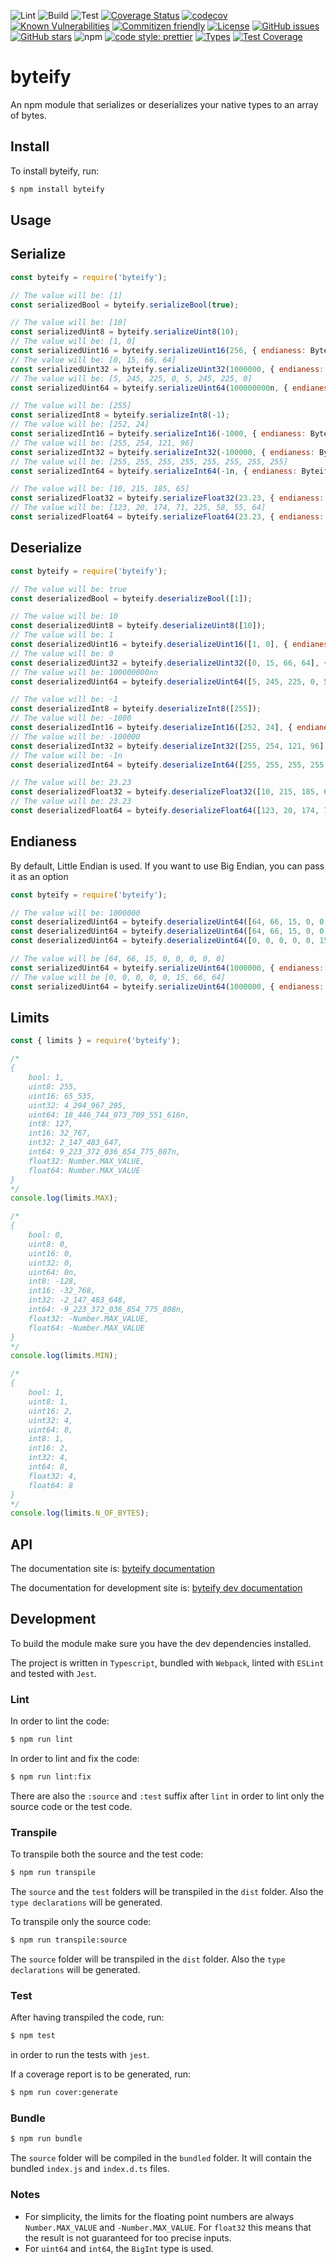 ![Lint](https://github.com/euberdeveloper/byteify/workflows/Lint/badge.svg)
![Build](https://github.com/euberdeveloper/byteify/workflows/Build/badge.svg)
![Test](https://github.com/euberdeveloper/byteify/workflows/Test/badge.svg)
[![Coverage Status](https://coveralls.io/repos/github/euberdeveloper/byteify/badge.svg?branch=main)](https://coveralls.io/github/euberdeveloper/byteify?branch=main)
[![codecov](https://codecov.io/gh/euberdeveloper/byteify/branch/main/graph/badge.svg?token=4YW49XC338)](https://codecov.io/gh/euberdeveloper/byteify)
[![Known Vulnerabilities](https://snyk.io/test/github/euberdeveloper/byteify/badge.svg?targetFile=package.json)](https://snyk.io/test/github/euberdeveloper/byteify?targetFile=package.json)
[![Commitizen friendly](https://img.shields.io/badge/commitizen-friendly-brightgreen.svg)](http://commitizen.github.io/cz-cli/)
[![License](https://img.shields.io/npm/l/byteify.svg)](https://github.com/euberdeveloper/byteify/blob/master/LICENSE)
[![GitHub issues](https://img.shields.io/github/issues/euberdeveloper/byteify.svg)](https://github.com/euberdeveloper/byteify/issues)
[![GitHub stars](https://img.shields.io/github/stars/euberdeveloper/byteify.svg)](https://github.com/euberdeveloper/byteify/stargazers)
![npm](https://img.shields.io/npm/v/byteify.svg)
[![code style: prettier](https://img.shields.io/badge/code_style-prettier-ff69b4.svg)](https://github.com/prettier/prettier)
[![Types](https://img.shields.io/npm/types/byteify.svg)](https://www.npmjs.com/package/byteify)
[![Test Coverage](https://api.codeclimate.com/v1/badges/898fd5ca5774fb92d9c8/test_coverage)](https://codeclimate.com/github/euberdeveloper/byteify/test_coverage)

# byteify
An npm module that serializes or deserializes your native types to an array of bytes.

## Install

To install byteify, run:

```bash
$ npm install byteify
```

## Usage

## Serialize

```js
const byteify = require('byteify');

// The value will be: [1]
const serializedBool = byteify.serializeBool(true);

// The value will be: [10]
const serializedUint8 = byteify.serializeUint8(10); 
// The value will be: [1, 0]
const serializedUint16 = byteify.serializeUint16(256, { endianess: ByteifyCase.BIG_ENDIAN }); 
// The value will be: [0, 15, 66, 64]
const serializedUint32 = byteify.serializeUint32(1000000, { endianess: ByteifyCase.BIG_ENDIAN });
// The value will be: [5, 245, 225, 0, 5, 245, 225, 0]
const serializedUint64 = byteify.serializeUint64(100000000n, { endianess: ByteifyCase.BIG_ENDIAN }); 

// The value will be: [255]
const serializedInt8 = byteify.serializeInt8(-1);
// The value will be: [252, 24]
const serializedInt16 = byteify.serializeInt16(-1000, { endianess: ByteifyCase.BIG_ENDIAN });
// The value will be: [255, 254, 121, 96]
const serializedInt32 = byteify.serializeInt32(-100000, { endianess: ByteifyCase.BIG_ENDIAN });
// The value will be: [255, 255, 255, 255, 255, 255, 255, 255]
const serializedInt64 = byteify.serializeInt64(-1n, { endianess: ByteifyCase.BIG_ENDIAN });

// The value will be: [10, 215, 185, 65]  
const serializedFloat32 = byteify.serializeFloat32(23.23, { endianess: ByteifyCase.LITTLE_ENDIAN });
// The value will be: [123, 20, 174, 71, 225, 58, 55, 64]
const serializedFloat64 = byteify.serializeFloat64(23.23, { endianess: ByteifyCase.LITTLE_ENDIAN });
```

## Deserialize

```js
const byteify = require('byteify');

// The value will be: true
const deserializedBool = byteify.deserializeBool([1]);

// The value will be: 10
const deserializedUint8 = byteify.deserializeUint8([10]);
// The value will be: 1
const deserializedUint16 = byteify.deserializeUint16([1, 0], { endianess: ByteifyCase.BIG_ENDIAN });
// The value will be: 0
const deserializedUint32 = byteify.deserializeUint32([0, 15, 66, 64], { endianess: ByteifyCase.BIG_ENDIAN });
// The value will be: 100000000nn
const deserializedUint64 = byteify.deserializeUint64([5, 245, 225, 0, 5, 245, 225, 0], { endianess: ByteifyCase.BIG_ENDIAN });

// The value will be: -1
const deserializedInt8 = byteify.deserializeInt8([255]);
// The value will be: -1000
const deserializedInt16 = byteify.deserializeInt16([252, 24], { endianess: ByteifyCase.BIG_ENDIAN });
// The value will be: -100000
const deserializedInt32 = byteify.deserializeInt32([255, 254, 121, 96], { endianess: ByteifyCase.BIG_ENDIAN });
// The value will be: -1n
const deserializedInt64 = byteify.deserializeInt64([255, 255, 255, 255, 255, 255, 255, 255], { endianess: ByteifyCase.BIG_ENDIAN });

// The value will be: 23.23
const deserializedFloat32 = byteify.deserializeFloat32([10, 215, 185, 65], { endianess: ByteifyCase.LITTLE_ENDIAN });
// The value will be: 23.23
const deserializedFloat64 = byteify.deserializeFloat64([123, 20, 174, 71, 225, 58,  55, 64], { endianess: ByteifyCase.LITTLE_ENDIAN });
```

## Endianess

By default, Little Endian is used. If you want to use Big Endian, you can pass it as an option

```js
const byteify = require('byteify');

// The value will be: 1000000
const deserializedUint64 = byteify.deserializeUint64([64, 66, 15, 0, 0, 0, 0, 0]);
const deserializedUint64 = byteify.deserializeUint64([64, 66, 15, 0, 0, 0, 0, 0], { endianess: ByteifyCase.LITTLE_ENDIAN });
const deserializedUint64 = byteify.deserializeUint64([0, 0, 0, 0, 0, 15, 66, 64], { endianess: ByteifyCase.BIG_ENDIAN });

// The value will be [64, 66, 15, 0, 0, 0, 0, 0]
const serializedUint64 = byteify.serializeUint64(1000000, { endianess: ByteifyCase.LITTLE_ENDIAN });
// The value will be [0, 0, 0, 0, 0, 15, 66, 64]
const serializedUint64 = byteify.serializeUint64(1000000, { endianess: ByteifyCase.BIG_ENDIAN });
```

## Limits

```js
const { limits } = require('byteify');

/*
{
    bool: 1,
    uint8: 255,
    uint16: 65_535,
    uint32: 4_294_967_295,
    uint64: 18_446_744_073_709_551_616n,
    int8: 127,
    int16: 32_767,
    int32: 2_147_483_647,
    int64: 9_223_372_036_854_775_807n,
    float32: Number.MAX_VALUE,
    float64: Number.MAX_VALUE
}
*/
console.log(limits.MAX);

/*
{
    bool: 0,
    uint8: 0,
    uint16: 0,
    uint32: 0,
    uint64: 0n,
    int8: -128,
    int16: -32_768,
    int32: -2_147_483_648,
    int64: -9_223_372_036_854_775_808n,
    float32: -Number.MAX_VALUE,
    float64: -Number.MAX_VALUE
}
*/
console.log(limits.MIN);

/*
{
    bool: 1,
    uint8: 1,
    uint16: 2,
    uint32: 4,
    uint64: 8,
    int8: 1,
    int16: 2,
    int32: 4,
    int64: 8,
    float32: 4,
    float64: 8
}
*/
console.log(limits.N_OF_BYTES);
```
## API

The documentation site is: [byteify documentation](https://byteify.euber.dev)

The documentation for development site is: [byteify dev documentation](https://byteify-dev.euber.dev)

## Development

To build the module make sure you have the dev dependencies installed.

The project is written in `Typescript`, bundled with `Webpack`, linted with `ESLint` and tested with `Jest`.

### Lint

In order to lint the code:

```bash
$ npm run lint
```

In order to lint and fix the code:

```bash
$ npm run lint:fix
```

There are also the `:source` and `:test` suffix after `lint` in order to lint only the source code or the test code.

### Transpile

To transpile both the source and the test code:

```bash
$ npm run transpile
```

The `source` and the `test` folders will be transpiled in the `dist` folder. Also the `type declarations` will be generated.


To transpile only the source code:

```bash
$ npm run transpile:source
```

The `source` folder will be transpiled in the `dist` folder. Also the `type declarations` will be generated.

### Test

After having transpiled the code, run:

```bash
$ npm test
```

in order to run the tests with `jest`.

If a coverage report is to be generated, run:

```bash
$ npm run cover:generate
```

### Bundle

```bash
$ npm run bundle
```

The `source` folder will be compiled in the `bundled` folder. It will contain the bundled `index.js` and `index.d.ts` files.

### Notes

* For simplicity, the limits for the floating point numbers are always `Number.MAX_VALUE` and `-Number.MAX_VALUE`. For `float32` this means that the result is not guaranteed for too precise inputs.
* For `uint64` and `int64`, the `BigInt` type is used.